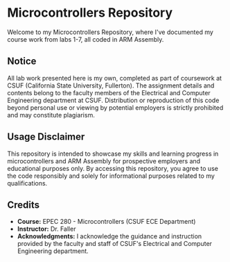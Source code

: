 # Microcontrollers Repository

Welcome to my Microcontrollers Repository, where I've documented my course work from labs 1-7, all coded in ARM Assembly.

## Notice

All lab work presented here is my own, completed as part of coursework at CSUF (California State University, Fullerton). The assignment details and contents belong to the faculty members of the Electrical and Computer Engineering department at CSUF. Distribution or reproduction of this code beyond personal use or viewing by potential employers is strictly prohibited and may constitute plagiarism.

## Usage Disclaimer

This repository is intended to showcase my skills and learning progress in microcontrollers and ARM Assembly for prospective employers and educational purposes only. By accessing this repository, you agree to use the code responsibly and solely for informational purposes related to my qualifications.

## Credits

- **Course:** EPEC 280 - Microcontrollers (CSUF ECE Department)
- **Instructor:** Dr. Faller
- **Acknowledgments:** I acknowledge the guidance and instruction provided by the faculty and staff of CSUF's Electrical and Computer Engineering department.
